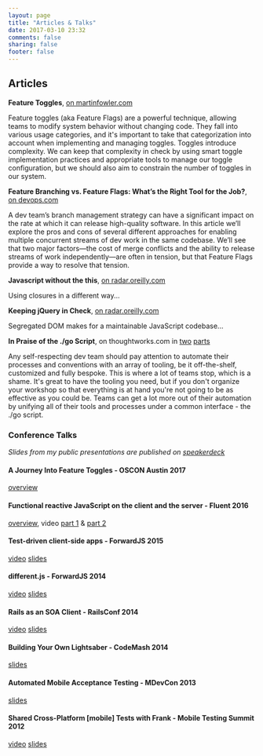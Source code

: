 ```yaml
---
layout: page
title: "Articles & Talks"
date: 2017-03-10 23:32
comments: false
sharing: false
footer: false
---
```


## Articles

**Feature Toggles**, [on martinfowler.com](https://martinfowler.com/articles/feature-toggles.html)

Feature toggles (aka Feature Flags) are a powerful technique, allowing teams to modify system behavior without changing code. They fall into various usage categories, and it's important to take that categorization into account when implementing and managing toggles. Toggles introduce complexity. We can keep that complexity in check by using smart toggle implementation practices and appropriate tools to manage our toggle configuration, but we should also aim to constrain the number of toggles in our system.

**Feature Branching vs. Feature Flags: What’s the Right Tool for the Job?**, [on devops.com](https://devops.com/feature-branching-vs-feature-flags-whats-right-tool-job)

A dev team’s branch management strategy can have a significant impact on the rate at which it can release high-quality software. In this article we’ll explore the pros and cons of several different approaches for enabling multiple concurrent streams of dev work in the same codebase. We’ll see that two major factors—the cost of merge conflicts and the ability to release streams of work independently—are often in tension, but that Feature Flags provide a way to resolve that tension.

**Javascript without the this**, [on radar.oreilly.com](http://radar.oreilly.com/2014/03/javascript-without-the-this.html)

Using closures in a different way...

**Keeping jQuery in Check**, [on radar.oreilly.com](http://radar.oreilly.com/2014/01/keeping-jquery-in-check.html)

Segregated DOM makes for a maintainable JavaScript codebase...

**In Praise of the ./go Script**, on thoughtworks.com in [two](https://www.thoughtworks.com/insights/blog/praise-go-script-part-i) [parts](https://www.thoughtworks.com/insights/blog/praise-go-script-part-ii)

Any self-respecting dev team should pay attention to automate their processes and conventions with an array of tooling, be it off-the-shelf, customized and fully bespoke. This is where a lot of teams stop, which is a shame. It's great to have the tooling you need, but if you don't organize your workshop so that everything is at hand you're not going to be as effective as you could be. Teams can get a lot more out of their automation by unifying all of their tools and processes under a common interface - the ./go script.

### Conference Talks

_Slides from my public presentations are published on [speakerdeck](https://speakerdeck.com/phodgson)_

#### A Journey Into Feature Toggles - OSCON Austin 2017
[overview](https://conferences.oreilly.com/oscon/oscon-tx/public/schedule/detail/55203)

#### Functional reactive JavaScript on the client and the server - Fluent 2016
[overview](https://www.safaribooksonline.com/library/view/fluent-2016-/9781491944585/), 
video [part 1](https://vimeo.com/216543601) & [part 2](https://vimeo.com/220174126)

#### Test-driven client-side apps - ForwardJS 2015
[video](https://forwardcourses.com/lectures/33)
[slides](https://speakerdeck.com/phodgson/test-driven-client-side-js)

#### different.js - ForwardJS 2014
[video](https://forwardcourses.com/lectures/24)
[slides](https://speakerdeck.com/phodgson/different-dot-js-forward-js-2014)

#### Rails as an SOA Client - RailsConf 2014
[video](http://confreaks.tv/videos/railsconf2014-rails-as-an-soa-client)
[slides](https://speakerdeck.com/phodgson/railsconf2014)

#### Building Your Own Lightsaber - CodeMash 2014
[slides](https://speakerdeck.com/phodgson/building-your-own-lightsaber)

#### Automated Mobile Acceptance Testing - MDevCon 2013
[slides](https://speakerdeck.com/phodgson/automated-mobile-acceptance-testing-presentation-mdevcon-2013)

#### Shared Cross-Platform [mobile] Tests with Frank - Mobile Testing Summit 2012
[video](https://www.youtube.com/watch?v=BSxCSmrJc2M&feature=plcp)
[slides](https://speakerdeck.com/phodgson/cross-platform-testing-mobile-test-summit-sf)
